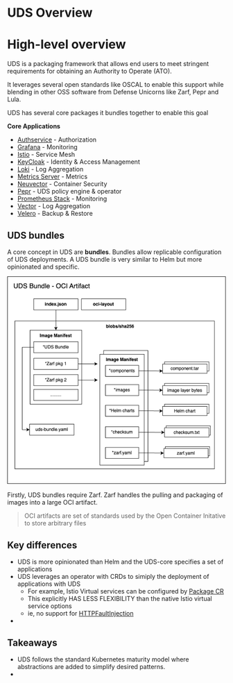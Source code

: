 # UDS Overview

# High-level overview

UDS is a packaging framework that allows end users to meet stringent requirements for obtaining an Authority to Operate (ATO). 

It leverages several open standards like OSCAL to enable this support while blending in other OSS software from Defense Unicorns like Zarf, Pepr and Lula. 

UDS has several core packages it bundles together to enable this goal

**Core Applications**

- [Authservice](https://github.com/istio-ecosystem/authservice) - Authorization
- [Grafana](https://grafana.com/oss/grafana/) - Monitoring
- [Istio](https://istio.io/) - Service Mesh
- [KeyCloak](https://www.keycloak.org/) - Identity & Access Management
- [Loki](https://grafana.com/oss/loki/) - Log Aggregation
- [Metrics Server](https://github.com/kubernetes-sigs/metrics-server) - Metrics
- [Neuvector](https://open-docs.neuvector.com/) - Container Security
- [Pepr](https://pepr.dev/) - UDS policy engine & operator
- [Prometheus Stack](https://github.com/prometheus-operator/kube-prometheus) - Monitoring
- [Vector](https://vector.dev/) - Log Aggregation
- [Velero](https://velero.io/) - Backup & Restore

## UDS bundles

A core concept in UDS are **bundles**. Bundles allow replicable configuration of UDS deployments. A UDS bundle is very similar to Helm but more opinionated and specific. 

![image.png](./image.png)

Firstly, UDS bundles require Zarf. Zarf handles the pulling and packaging of images into a large OCI artifact. 

> OCI artifacts are set of standards used by the Open Container Initative to store arbitrary files
>

## Key differences

- UDS is more opinionated than Helm and the UDS-core specifies a set of applications
- UDS leverages an operator with CRDs to simiply the deployment of applications with UDS
  - For example, Istio Virtual services can be configured by
  [Package CR](https://uds.defenseunicorns.com/reference/configuration/custom-resources/packages-v1alpha1-cr/)
  - This explicitly HAS LESS FLEXIBILITY than the native Istio virtual service options
  - ie, no support for [HTTPFaultInjection](https://istio.io/latest/docs/reference/config/networking/virtual-service/#HTTPFaultInjection)
- 

## Takeaways

- UDS follows the standard Kubernetes maturity model where abstractions are added to simplify
 desired patterns. 
- 